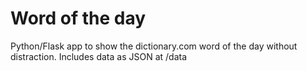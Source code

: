 # Word of the day

Python/Flask app to show the dictionary.com word of the day without distraction. Includes data as JSON at /data
